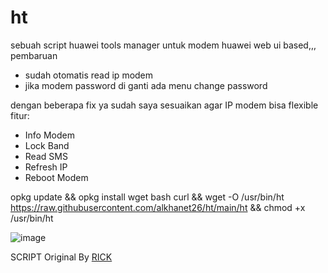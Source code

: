 # ht

sebuah script huawei tools manager untuk modem huawei web ui based,,,
pembaruan
 - sudah otomatis read ip modem
 - jika modem password di ganti ada menu change password

dengan beberapa fix ya sudah saya sesuaikan agar IP modem bisa flexible fitur:
- Info Modem
- Lock Band
- Read SMS
- Refresh IP
- Reboot Modem

opkg update && opkg install wget bash curl && wget -O /usr/bin/ht https://raw.githubusercontent.com/alkhanet26/ht/main/ht && chmod +x /usr/bin/ht

![image](https://github.com/user-attachments/assets/80edea5d-dcaf-42ef-a2cb-6fd77c250637)




SCRIPT Original By [RICK](https://github.com/ahmadqsya)

